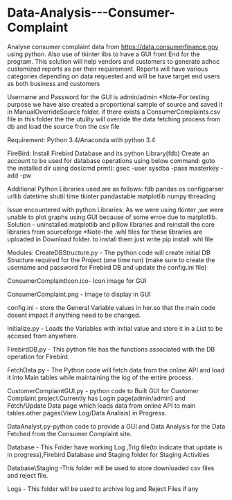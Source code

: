 # Data-Analysis---Consumer-Complaint
Analyse consumer complaint data from https://data.consumerfinance.gov using python. Also use of tkinter libs to have a GUI front End for the program.  This solution will help vendors and customers to generate adhoc customized reports  as per their requirement. Reports will have various categories depending on data  requested and will be have target end users as both business and customers


Username and Password for the GUI is admin/admin
*Note-For testing purpose we have also created a proportional sample of source and saved it in ManualOverrideSource folder.
if there exists a ConsumerComplaints.csv file in this folder the the utulity will override the data fetching process from db and load the source fron the csv file

Requirement:
Python 3.4/Anaconda with python 3.4

FireBird:
Install Firebird Database and its python Library(fdb)
Create an account to be used for database operations using below command:
goto the installed dir using dos(cmd prmt):
gsec -user sysdba -pass masterkey -add <User Name> -pw <Password>

Additional Python Libraries used are as follows:
fdb
pandas
os
configparser
urllib
datetime
shutil
time
tkinter
pandastable
matplotlib
numpy
threading


Issue encountered with python Libraries:
As we were using tkinter ,we were unable to plot graphs using GUI because of some erroe due to matplotlib.
Solution - uninstalled matplotlib and pillow libraries and reinstall the core libraries from sourceforge
*Note-the .whl files for these libraries are uploaded in Download folder.
to install them just write pip install .whl file

Modules:
CreateDBStructure.py - The python code will create initial DB Structure required for the Project (one time run)
(make sure to create the username and password for Firebird DB and update the config.ini file)

ConsumerComplaintIcon.ico- Icon image for GUI

ConsumerComplaint.png - Image to display in GUI

config.ini - store the General Variable values in her.so that the main code dosent impact if anything need to be changed.

Initialize.py - Loads the Variables with initial value and store it in a List to be accesed from anywhere.

FirebirdDB.py - This python file has the functions associated with the DB operation for Firebird.

FetchData.py - The Python code will fetch data from the online API and load it into Main tables while maintaining the log of the entire process.

CustomerComplaintGUI.py - python code to Built GUI for Customer Complaint project.Currently has Login page(admin/admin) and Fetch/Update Data page which loads data from online API to main tables.other pages(View Log/Data Analisis) in Progress.

DataAnalyst.py-python code to provide a GUI and Data Analysis for the Data Fetched from the Consumer Complaint site.

Database - This Folder have working Log ,Trig file(to indicate that update is in progress),Firebird Database and Staging folder for Staging Activities

Database\Staging -This folder will be used to store downloaded csv files and reject file. 

Logs - This folder will be used to archive log and Reject Files if any
